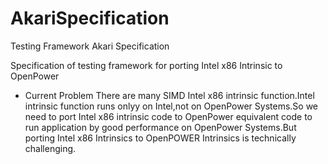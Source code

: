 # AkariSpecification
Testing Framework Akari Specification

Specification of testing framework for porting Intel x86 Intrinsic to OpenPower

* Current Problem
There are many SIMD Intel x86 intrinsic function.Intel intrinsic function runs onlyy on Intel,not on OpenPower Systems.So we need to port Intel x86 intrinsic code to OpenPower equivalent code to run application by good performance on OpenPower Systems.But porting Intel x86 Intrinsics to OpenPOWER Intrinsics is technically challenging.

